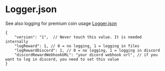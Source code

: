 # Logger.json

See also logging for premium coin usage [Logger.json](../GlobalConfigs/Readme.md#loggerjson)

````
{
    "version": "1",  // Never touch this value. It is needed internally
    "logReward": 1, // 0 = no logging, 1 = logging in files
    "logRewardDiscord": 1, // 0 = no logging, 1 = logging in discord
    "discordRewardWebhookURL": "your dicord webhook url", // if you want to log in discord, you need to set this value
}
````